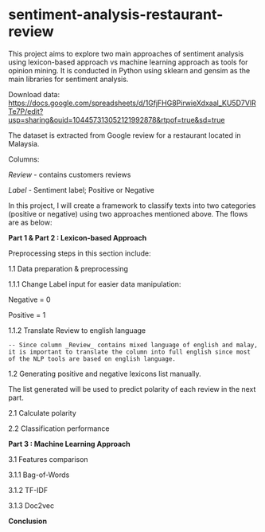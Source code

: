 # sentiment-analysis-restaurant-review

This project aims to explore two main approaches of sentiment analysis using lexicon-based approach vs machine learning approach as tools for opinion mining. It is conducted in Python using sklearn and gensim as the main libraries for sentiment analysis.

Download data: https://docs.google.com/spreadsheets/d/1GfjFHG8PirwieXdxaal_KU5D7VlRTe7P/edit?usp=sharing&ouid=104457313052121992878&rtpof=true&sd=true

The dataset is extracted from Google review for a restaurant located in Malaysia.

Columns: 

  _Review_ - contains customers reviews

  _Label_ - Sentiment label; Positive or Negative

In this project, I will create a framework to classify texts into two categories (positive or negative) using two approaches mentioned above. The flows are as below:

**Part 1 & Part 2 : Lexicon-based Approach**

Preprocessing steps in this section include:

1.1 Data preparation & preprocessing

1.1.1 Change Label input for easier data manipulation:

  Negative = 0

  Positive = 1

1.1.2 Translate Review to english language

    -- Since column _Review_ contains mixed language of english and malay, it is important to translate the column into full english since most of the NLP tools are based on english language.

1.2 Generating positive and negative lexicons list manually.

The list generated will be used to predict polarity of each review in the next part.

2.1 Calculate polarity

2.2 Classification performance

**Part 3 : Machine Learning Approach**

3.1 Features comparison

3.1.1 Bag-of-Words

3.1.2 TF-IDF

3.1.3 Doc2vec

**Conclusion**

